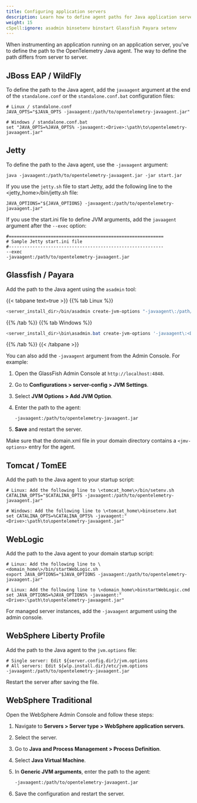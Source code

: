 ```yaml
---
title: Configuring application servers
description: Learn how to define agent paths for Java application servers
weight: 15
cSpell:ignore: asadmin binsetenv binstart Glassfish Payara setenv
---
```


When instrumenting an application running on an application server, you've to
define the path to the OpenTelemetry Java agent. The way to define the path
differs from server to server.

## JBoss EAP / WildFly

To define the path to the Java agent, add the `javaagent` argument at the end of
the `standalone.conf` or the `standalone.conf.bat` configuration files:

```shell
# Linux / standalone.conf
JAVA_OPTS="$JAVA_OPTS -javaagent:/path/to/opentelemetry-javaagent.jar"

# Windows / standalone.conf.bat
set "JAVA_OPTS=%JAVA_OPTS% -javaagent:<Drive>:\path\to\opentelemetry-javaagent.jar"
```

## Jetty

To define the path to the Java agent, use the `-javaagent` argument:

```shell
java -javaagent:/path/to/opentelemetry-javaagent.jar -jar start.jar
```

If you use the `jetty.sh` file to start Jetty, add the following line to the
\<jetty_home\>/bin/jetty.sh file:

```shell
JAVA_OPTIONS="${JAVA_OPTIONS} -javaagent:/path/to/opentelemetry-javaagent.jar"
```

If you use the start.ini file to define JVM arguments, add the `javaagent`
argument after the `--exec` option:

```shell
#===========================================================
# Sample Jetty start.ini file
#-----------------------------------------------------------
--exec
-javaagent:/path/to/opentelemetry-javaagent.jar
```

## Glassfish / Payara

Add the path to the Java agent using the `asadmin` tool:

{{< tabpane text=true >}} {{% tab Linux %}}

```sh
<server_install_dir>/bin/asadmin create-jvm-options "-javaagent\:/path/to/opentelemetry-javaagent.jar"
```

{{% /tab %}} {{% tab Windows %}}

```powershell
<server_install_dir>\bin\asadmin.bat create-jvm-options '-javaagent\:<Drive>\:\\path\\to\\opentelemetry-javaagent.jar'
```

{{% /tab %}} {{< /tabpane >}}

You can also add the `-javaagent` argument from the Admin Console. For example:

1.  Open the GlassFish Admin Console at `http://localhost:4848`.

2.  Go to **Configurations > server-config > JVM Settings**.

3.  Select **JVM Options > Add JVM Option**.

4.  Enter the path to the agent:

    `-javaagent:/path/to/opentelemetry-javaagent.jar`

5.  **Save** and restart the server.

Make sure that the domain.xml file in your domain directory contains a
`<jmv-options>` entry for the agent.

## Tomcat / TomEE

Add the path to the Java agent to your startup script:

```shell
# Linux: Add the following line to \<tomcat_home\>/bin/setenv.sh
CATALINA_OPTS="$CATALINA_OPTS -javaagent:/path/to/opentelemetry-javaagent.jar"

# Windows: Add the following line to \<tomcat_home\>binsetenv.bat
set CATALINA_OPTS=%CATALINA_OPTS% -javaagent:"<Drive>:\path\to\opentelemetry-javaagent.jar"
```

## WebLogic

Add the path to the Java agent to your domain startup script:

```shell
# Linux: Add the following line to \<domain_home\>/bin/startWebLogic.sh
export JAVA_OPTIONS="$JAVA_OPTIONS -javaagent:/path/to/opentelemetry-javaagent.jar"

# Linux: Add the following line to \<domain_home\>binstartWebLogic.cmd
set JAVA_OPTIONS=%JAVA_OPTIONS% -javaagent:"<Drive>:\path\to\opentelemetry-javaagent.jar"
```

For managed server instances, add the `-javaagent` argument using the admin
console.

## WebSphere Liberty Profile

Add the path to the Java agent to the `jvm.options` file:

```shell
# Single server: Edit ${server.config.dir}/jvm.options
# All servers: Edit ${wlp.install.dir}/etc/jvm.options
-javaagent:/path/to/opentelemetry-javaagent.jar
```

Restart the server after saving the file.

## WebSphere Traditional

Open the WebSphere Admin Console and follow these steps:

1.  Navigate to **Servers > Server type > WebSphere application servers**.

2.  Select the server.

3.  Go to **Java and Process Management > Process Definition**.

4.  Select **Java Virtual Machine**.

5.  In **Generic JVM arguments**, enter the path to the agent:

    ```bash
    -javaagent:/path/to/opentelemetry-javaagent.jar
    ```

6.  Save the configuration and restart the server.
